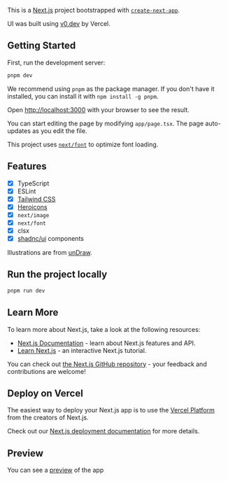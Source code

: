This is a [Next.js](https://nextjs.org/) project bootstrapped with [`create-next-app`](https://github.com/vercel/next.js/tree/canary/packages/create-next-app).

UI was built using [v0.dev](https://v0.dev/) by Vercel.

## Getting Started

First, run the development server:

```bash
pnpm dev
```

We recommend using `pnpm` as the package manager. If you don't have it installed, you can install it with `npm install -g pnpm`.

Open [http://localhost:3000](http://localhost:3000) with your browser to see the result.

You can start editing the page by modifying `app/page.tsx`. The page auto-updates as you edit the file.

This project uses [`next/font`](https://nextjs.org/docs/basic-features/font-optimization) to optimize font loading.

## Features

- [x] TypeScript
- [x] ESLint
- [x] [Tailwind CSS](https://tailwindcss.com/)
- [x] [Heroicons](https://heroicons.com/)
- [x] `next/image`
- [x] `next/font`
- [x] clsx
- [x] [shadnc/ui]('https://ui.shadcn.com/') components

Illustrations are from [unDraw](https://undraw.co/).

## Run the project locally

```bash
pnpm run dev
```

## Learn More

To learn more about Next.js, take a look at the following resources:

- [Next.js Documentation](https://nextjs.org/docs) - learn about Next.js features and API.
- [Learn Next.js](https://nextjs.org/learn) - an interactive Next.js tutorial.

You can check out [the Next.js GitHub repository](https://github.com/vercel/next.js/) - your feedback and contributions are welcome!

## Deploy on Vercel

The easiest way to deploy your Next.js app is to use the [Vercel Platform](https://vercel.com/new?utm_medium=default-template&filter=next.js&utm_source=create-next-app&utm_campaign=create-next-app-readme) from the creators of Next.js.

Check out our [Next.js deployment documentation](https://nextjs.org/docs/deployment) for more details.

## Preview

You can see a [preview](https://landing-page-template-weld.vercel.app) of the app
